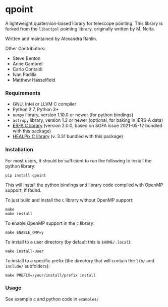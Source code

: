 # qpoint

A lightweight quaternion-based library for telescope pointing.  This library is forked from the `libactpol` pointing library, originally written by M. Nolta.

Written and maintained by Alexandra Rahlin.

Other Contributors:

* Steve Benton
* Anne Gambrel
* Carlo Contaldi
* Ivan Padilla
* Matthew Hasselfield

### Requirements

* GNU, Intel or LLVM C compiler
* Python 2.7, Python 3+
* `numpy` library, version 1.10.0 or newer (for python bindings)
* `astropy` library, version 1.2 or newer (optional, for baking in IERS-A data)
* [ERFA C library](https://github.com/liberfa/erfa) (version 2.0.0, based on SOFA issue 2021-05-12 bundled with this package)
* [HEALPix C library](http://healpix.sourceforge.net/) (v. 3.31 bundled with this package)

### Installation

For most users, it should be sufficient to run the following to install the python library:

```
pip install qpoint
```

This will install the python bindings and library code compiled with OpenMP support, if found.

To just build and install the `C` library without OpenMP support:

```
make
make install
```

To enable OpenMP support in the `C` library:

```
make ENABLE_OMP=y
```

To install to a user directory (by default this is `$HOME/.local`):

```
make install-user
```

To install to a specific prefix (the directory that will contain the `lib/`
and `include/` subfolders):

```
make PREFIX=/your/install/prefix install
```

### Usage

See example c and python code in `examples/`
